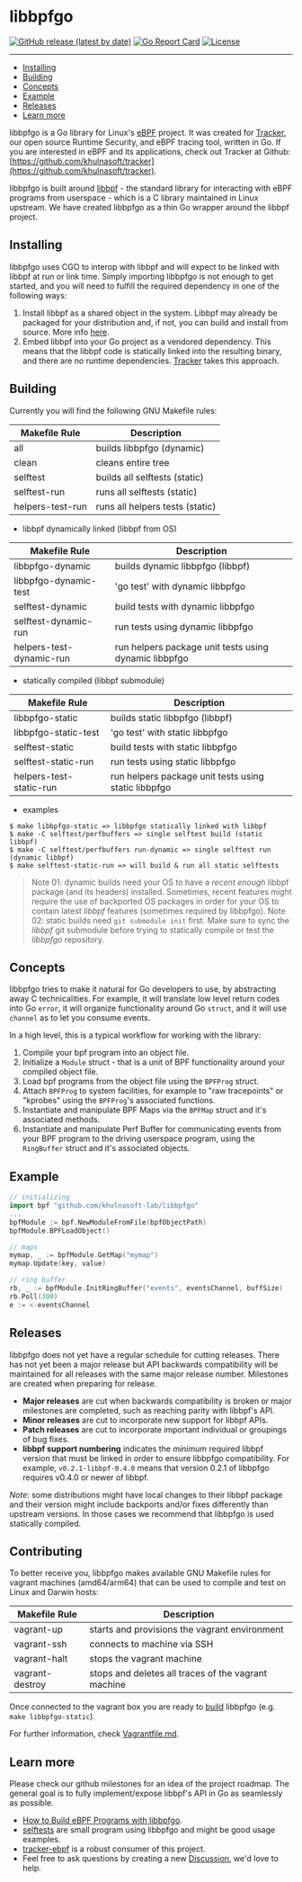 # libbpfgo

[![GitHub release (latest by date)](https://img.shields.io/github/v/release/khulnasoft-lab/libbpfgo)](https://github.com/khulnasoft-lab/libbpfgo/releases)
[![Go Report Card](https://goreportcard.com/badge/github.com/khulnasoft-lab/libbpfgo)](https://goreportcard.com/report/github.com/khulnasoft-lab/libbpfgo)
[![License](https://img.shields.io/github/license/khulnasoft-lab/libbpfgo)](https://github.com/khulnasoft-lab/libbpfgo/blob/main/LICENSE)

----

* [Installing](#installing)
* [Building](#building)
* [Concepts](#concepts)
* [Example](#example)
* [Releases](#releases)
* [Learn more](#learn-more)


libbpfgo is a Go library for Linux's [eBPF](https://ebpf.io/) project. It was created for [Tracker](https://github.com/khulnasoft/tracker), our open source Runtime Security, and eBPF tracing tool, written in Go. If you are interested in eBPF and its applications, check out Tracker at Github: [https://github.com/khulnasoft/tracker](https://github.com/khulnasoft/tracker).

libbpfgo is built around [libbpf](https://github.com/libbpf/libbpf) - the standard library for interacting with eBPF programs from userspace - which is a C library maintained in Linux upstream. We have created libbpfgo as a thin Go wrapper around the libbpf project.

## Installing

libbpfgo uses CGO to interop with libbpf and will expect to be linked with libbpf at run or link time. Simply importing libbpfgo is not enough to get started, and you will need to fulfill the required dependency in one of the following ways:

1. Install libbpf as a shared object in the system. Libbpf may already be packaged for your distribution and, if not, you can build and install from source. More info [here](https://github.com/libbpf/libbpf).
1. Embed libbpf into your Go project as a vendored dependency. This means that the libbpf code is statically linked into the resulting binary, and there are no runtime dependencies.  [Tracker](https://github.com/khulnasoft/tracker) takes this approach.

## Building

Currently you will find the following GNU Makefile rules:

| Makefile Rule            | Description                       |
|--------------------------|-----------------------------------|
| all                      | builds libbpfgo (dynamic)         |
| clean                    | cleans entire tree                |
| selftest                 | builds all selftests (static)     |
| selftest-run             | runs all selftests (static)       |
| helpers-test-run         | runs all helpers tests (static)   |

* libbpf dynamically linked (libbpf from OS)

| Makefile Rule            | Description                       |
|--------------------------|-----------------------------------|
| libbpfgo-dynamic         | builds dynamic libbpfgo (libbpf)  |
| libbpfgo-dynamic-test    | 'go test' with dynamic libbpfgo   |
| selftest-dynamic         | build tests with dynamic libbpfgo |
| selftest-dynamic-run     | run tests using dynamic libbpfgo  |
| helpers-test-dynamic-run | run helpers package unit tests using dynamic libbpfgo  |

* statically compiled (libbpf submodule)

| Makefile Rule            | Description                       |
|--------------------------|-----------------------------------|
| libbpfgo-static          | builds static libbpfgo (libbpf)   |
| libbpfgo-static-test     | 'go test' with static libbpfgo    |
| selftest-static          | build tests with static libbpfgo  |
| selftest-static-run      | run tests using static libbpfgo   |
| helpers-test-static-run  | run helpers package unit tests using static libbpfgo   |

* examples

```
$ make libbpfgo-static => libbpfgo statically linked with libbpf
$ make -C selftest/perfbuffers => single selftest build (static libbpf)
$ make -C selftest/perfbuffers run-dynamic => single selftest run (dynamic libbpf)
$ make selftest-static-run => will build & run all static selftests
```

> Note 01: dynamic builds need your OS to have a *recent enough* libbpf package (and its headers) installed. Sometimes, recent features might require the use of backported OS packages in order for your OS to contain latest *libbpf* features (sometimes required by libbpfgo).
> Note 02: static builds need `git submodule init` first. Make sure to sync the *libbpf* git submodule before trying to statically compile or test the *libbpfgo* repository.

## Concepts

libbpfgo tries to make it natural for Go developers to use, by abstracting away C technicalities. For example, it will translate low level return codes into Go `error`, it will organize functionality around Go `struct`, and it will use `channel` as to let you consume events.

In a high level, this is a typical workflow for working with the library:

1. Compile your bpf program into an object file.
1. Initialize a `Module` struct - that is a unit of BPF functionality around your compiled object file.
1. Load bpf programs from the object file using the `BPFProg` struct.
1. Attach `BPFProg` to system facilities, for example to "raw tracepoints" or "kprobes" using the `BPFProg`'s associated functions.
1. Instantiate and manipulate BPF Maps via the `BPFMap` struct and it's associated methods.
1. Instantiate and manipulate Perf Buffer for communicating events from your BPF program to the driving userspace program, using the `RingBuffer` struct and it's associated objects.

## Example

```go
// initializing
import bpf "github.com/khulnasoft-lab/libbpfgo"
...
bpfModule := bpf.NewModuleFromFile(bpfObjectPath)
bpfModule.BPFLoadObject()

// maps
mymap, _ := bpfModule.GetMap("mymap")
mymap.Update(key, value)

// ring buffer
rb, _ := bpfModule.InitRingBuffer("events", eventsChannel, buffSize)
rb.Poll(300)
e := <-eventsChannel
```

## Releases

libbpfgo does not yet have a regular schedule for cutting releases. There has not yet been a major release but API backwards compatibility will be maintained for all releases with the same major release number. Milestones are created when preparing for release.

- __Major releases__ are cut when backwards compatibility is broken or major milestones are completed, such as reaching parity with libbpf's API.
- __Minor releases__ are cut to incorporate new support for libbpf APIs.
- __Patch releases__ are cut to incorporate important individual or groupings of bug fixes.
- __libbpf support numbering__ indicates the _minimum_ required libbpf version that must be linked in order to ensure libbpfgo compatibility. For example, `v0.2.1-libbpf-0.4.0` means that version 0.2.1 of libbpfgo requires v0.4.0 or newer of libbpf.

*Note*: some distributions might have local changes to their libbpf package and their version might include backports and/or fixes differently than upstream versions. In those cases we recommend that libbpfgo is used statically compiled.

## Contributing

To better receive you, libbpfgo makes available GNU Makefile rules for vagrant machines (amd64/arm64) that can be used to compile and test on Linux and Darwin hosts:

| Makefile Rule     | Description                                         |
|-------------------|-----------------------------------------------------|
| vagrant-up        | starts and provisions the vagrant environment       |
| vagrant-ssh       | connects to machine via SSH                         |
| vagrant-halt      | stops the vagrant machine                           |
| vagrant-destroy   | stops and deletes all traces of the vagrant machine |

Once connected to the vagrant box you are ready to [build](#building) libbpfgo (e.g. `make libbpfgo-static`).

For further information, check [Vagrantfile.md](./docs/Vagrantfile.md).

## Learn more

Please check our github milestones for an idea of the project roadmap. The general goal is to fully implement/expose libbpf's API in Go as seamlessly as possible.

- [How to Build eBPF Programs with libbpfgo](https://blog.khulnasoft.com/libbpf-ebpf-programs).
- [selftests](./selftest) are small program using libbpfgo and might be good usage examples.
- [tracker-ebpf](https://github.com/khulnasoft/tracker/tree/main/cmd/tracker-ebpf) is a robust consumer of this project.
- Feel free to ask questions by creating a new [Discussion](https://github.com/khulnasoft-lab/libbpfgo/discussions), we'd love to help.

